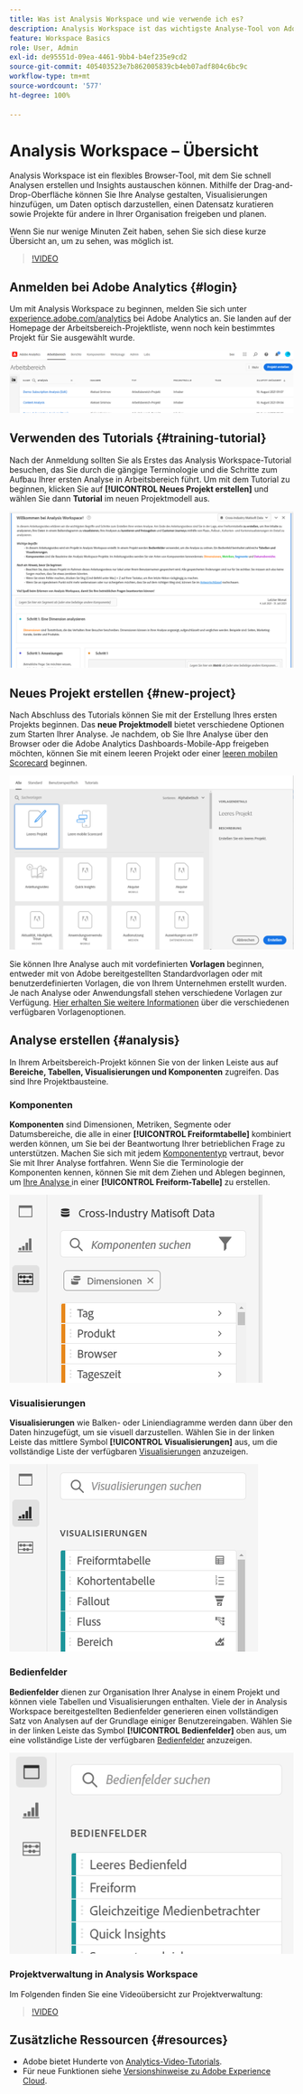 ```yaml
---
title: Was ist Analysis Workspace und wie verwende ich es?
description: Analysis Workspace ist das wichtigste Analyse-Tool von Adobe Analytics. Damit können Sie Bedienfelder, Tabellen, Visualisierungen und andere Komponenten verwenden, um Daten zu nutzen, einen Datensatz zu kuratieren sowie Projekte freizugeben und zu planen.
feature: Workspace Basics
role: User, Admin
exl-id: de95551d-09ea-4461-9bb4-b4ef235e9cd2
source-git-commit: 405403523e7b862005839cb4eb07adf804c6bc9c
workflow-type: tm+mt
source-wordcount: '577'
ht-degree: 100%

---
```


# Analysis Workspace – Übersicht

Analysis Workspace ist ein flexibles Browser-Tool, mit dem Sie schnell Analysen erstellen und Insights austauschen können. Mithilfe der Drag-and-Drop-Oberfläche können Sie Ihre Analyse gestalten, Visualisierungen hinzufügen, um Daten optisch darzustellen, einen Datensatz kuratieren sowie Projekte für andere in Ihrer Organisation freigeben und planen.

Wenn Sie nur wenige Minuten Zeit haben, sehen Sie sich diese kurze Übersicht an, um zu sehen, was möglich ist.

>[!VIDEO](https://video.tv.adobe.com/v/26266/?quality=12)

## Anmelden bei Adobe Analytics {#login}

Um mit Analysis Workspace zu beginnen, melden Sie sich unter [experience.adobe.com/analytics](https://experience.adobe.com/analytics) bei Adobe Analytics an. Sie landen auf der Homepage der Arbeitsbereich-Projektliste, wenn noch kein bestimmtes Projekt für Sie ausgewählt wurde.

![](assets/login-analytics.png)

## Verwenden des Tutorials {#training-tutorial}

Nach der Anmeldung sollten Sie als Erstes das Analysis Workspace-Tutorial besuchen, das Sie durch die gängige Terminologie und die Schritte zum Aufbau Ihrer ersten Analyse in Arbeitsbereich führt. Um mit dem Tutorial zu beginnen, klicken Sie auf **[!UICONTROL Neues Projekt erstellen]** und wählen Sie dann **Tutorial** im neuen Projektmodell aus.

![](assets/training-tutorial.png)

## Neues Projekt erstellen {#new-project}

Nach Abschluss des Tutorials können Sie mit der Erstellung Ihres ersten Projekts beginnen. Das **neue Projektmodell** bietet verschiedene Optionen zum Starten Ihrer Analyse. Je nachdem, ob Sie Ihre Analyse über den Browser oder die Adobe Analytics Dashboards-Mobile-App freigeben möchten, können Sie mit einem leeren Projekt oder einer [leeren mobilen Scorecard](https://experienceleague.adobe.com/docs/analytics/analyze/mobapp/curator.html?lang=de) beginnen.

![](assets/create-new-project.png)

Sie können Ihre Analyse auch mit vordefinierten **Vorlagen** beginnen, entweder mit von Adobe bereitgestellten Standardvorlagen oder mit benutzerdefinierten Vorlagen, die von Ihrem Unternehmen erstellt wurden. Je nach Analyse oder Anwendungsfall stehen verschiedene Vorlagen zur Verfügung. [Hier erhalten Sie weitere Informationen](https://experienceleague.adobe.com/docs/analytics/analyze/analysis-workspace/build-workspace-project/starter-projects.html?lang=de) über die verschiedenen verfügbaren Vorlagenoptionen.

## Analyse erstellen {#analysis}

In Ihrem Arbeitsbereich-Projekt können Sie von der linken Leiste aus auf **Bereiche, Tabellen, Visualisierungen und Komponenten** zugreifen. Das sind Ihre Projektbausteine.

### Komponenten

**Komponenten** sind Dimensionen, Metriken, Segmente oder Datumsbereiche, die alle in einer **[!UICONTROL Freiformtabelle]** kombiniert werden können, um Sie bei der Beantwortung Ihrer betrieblichen Frage zu unterstützen. Machen Sie sich mit jedem [Komponententyp](/help/analyze/analysis-workspace/components/analysis-workspace-components.md) vertraut, bevor Sie mit Ihrer Analyse fortfahren. Wenn Sie die Terminologie der Komponenten kennen, können Sie mit dem Ziehen und Ablegen beginnen, um [Ihre Analyse ](https://experienceleague.adobe.com/docs/analytics/analyze/analysis-workspace/build-workspace-project/t-freeform-project.html?lang=de)in einer **[!UICONTROL Freiform-Tabelle]** zu erstellen.

![](assets/build-components.png)

### Visualisierungen

**Visualisierungen** wie Balken- oder Liniendiagramme werden dann über den Daten hinzugefügt, um sie visuell darzustellen. Wählen Sie in der linken Leiste das mittlere Symbol **[!UICONTROL Visualisierungen]** aus, um die vollständige Liste der verfügbaren [Visualisierungen](https://experienceleague.adobe.com/docs/analytics/analyze/analysis-workspace/visualizations/freeform-analysis-visualizations.html?lang=de) anzuzeigen.

![](assets/build-visualizations.png)

### Bedienfelder

**Bedienfelder** dienen zur Organisation Ihrer Analyse in einem Projekt und können viele Tabellen und Visualisierungen enthalten. Viele der in Analysis Workspace bereitgestellten Bedienfelder generieren einen vollständigen Satz von Analysen auf der Grundlage einiger Benutzereingaben. Wählen Sie in der linken Leiste das Symbol **[!UICONTROL Bedienfelder]** oben aus, um eine vollständige Liste der verfügbaren [Bedienfelder](https://experienceleague.adobe.com/docs/analytics/analyze/analysis-workspace/panels/panels.html?lang=de) anzuzeigen.

![](assets/build-panels.png)

### Projektverwaltung in Analysis Workspace

Im Folgenden finden Sie eine Videoübersicht zur Projektverwaltung:

>[!VIDEO](https://video.tv.adobe.com/v/24035/?quality=12)

## Zusätzliche Ressourcen {#resources}

* Adobe bietet Hunderte von [Analytics-Video-Tutorials](https://experienceleague.adobe.com/docs/analytics-learn/tutorials/overview.html?lang=de).
* Für neue Funktionen siehe [Versionshinweise zu Adobe Experience Cloud](https://experienceleague.adobe.com/docs/release-notes/experience-cloud/current.html?lang=de#analytics).
